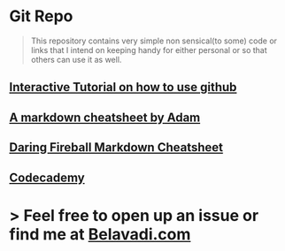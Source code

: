 # Git Repo

> This repository contains very simple non sensical(to some) code or links that I intend on keeping handy for either personal or so that others can use it as well.

## [Interactive Tutorial on how to use github](https://try.github.io/levels/1/challenges/1)

## [A markdown cheatsheet by Adam](https://github.com/adam-p/markdown-here/wiki/Markdown-Cheatsheet)

## [Daring Fireball Markdown Cheatsheet](https://daringfireball.net/projects/markdown/syntax)

## [Codecademy](codecademy.com)

# > Feel free to open up an issue or find me at [Belavadi.com](belavadi.com)
